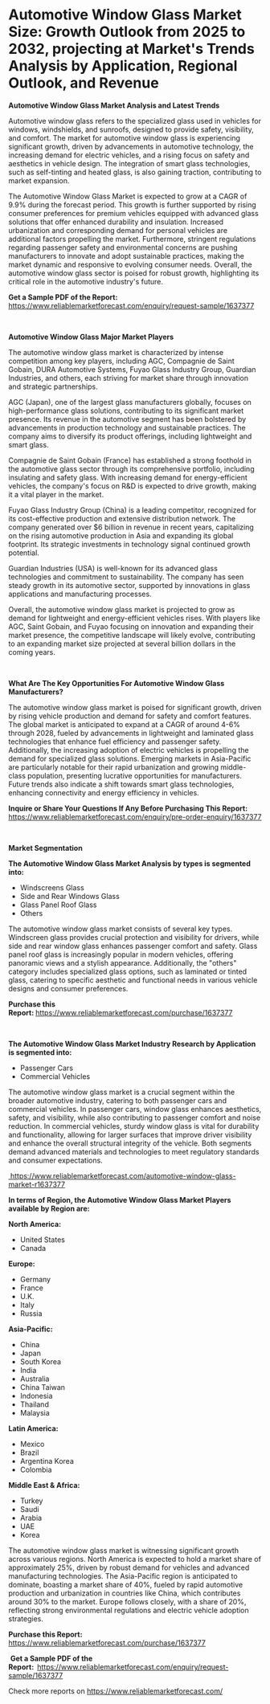 <p><h1>Automotive Window Glass Market Size: Growth Outlook from 2025 to 2032, projecting at Market's Trends Analysis by Application, Regional Outlook, and Revenue</h1></p><p><strong>Automotive Window Glass Market Analysis and Latest Trends</strong></p>
<p><p>Automotive window glass refers to the specialized glass used in vehicles for windows, windshields, and sunroofs, designed to provide safety, visibility, and comfort. The market for automotive window glass is experiencing significant growth, driven by advancements in automotive technology, the increasing demand for electric vehicles, and a rising focus on safety and aesthetics in vehicle design. The integration of smart glass technologies, such as self-tinting and heated glass, is also gaining traction, contributing to market expansion.</p><p>The Automotive Window Glass Market is expected to grow at a CAGR of 9.9% during the forecast period. This growth is further supported by rising consumer preferences for premium vehicles equipped with advanced glass solutions that offer enhanced durability and insulation. Increased urbanization and corresponding demand for personal vehicles are additional factors propelling the market. Furthermore, stringent regulations regarding passenger safety and environmental concerns are pushing manufacturers to innovate and adopt sustainable practices, making the market dynamic and responsive to evolving consumer needs. Overall, the automotive window glass sector is poised for robust growth, highlighting its critical role in the automotive industry's future.</p></p>
<p><strong>Get a Sample PDF of the Report:&nbsp;</strong> <a href="https://www.reliablemarketforecast.com/enquiry/request-sample/1637377?utm_campaign=2516&utm_medium=2&utm_source=Github&utm_content=ia&utm_term=30032025&utm_id=automotive-window-glass">https://www.reliablemarketforecast.com/enquiry/request-sample/1637377</a></p>
<p>&nbsp;</p>
<p><strong>Automotive Window Glass Major Market Players</strong></p>
<p><p>The automotive window glass market is characterized by intense competition among key players, including AGC, Compagnie de Saint Gobain, DURA Automotive Systems, Fuyao Glass Industry Group, Guardian Industries, and others, each striving for market share through innovation and strategic partnerships.</p><p>AGC (Japan), one of the largest glass manufacturers globally, focuses on high-performance glass solutions, contributing to its significant market presence. Its revenue in the automotive segment has been bolstered by advancements in production technology and sustainable practices. The company aims to diversify its product offerings, including lightweight and smart glass.</p><p>Compagnie de Saint Gobain (France) has established a strong foothold in the automotive glass sector through its comprehensive portfolio, including insulating and safety glass. With increasing demand for energy-efficient vehicles, the company's focus on R&D is expected to drive growth, making it a vital player in the market.</p><p>Fuyao Glass Industry Group (China) is a leading competitor, recognized for its cost-effective production and extensive distribution network. The company generated over $6 billion in revenue in recent years, capitalizing on the rising automotive production in Asia and expanding its global footprint. Its strategic investments in technology signal continued growth potential.</p><p>Guardian Industries (USA) is well-known for its advanced glass technologies and commitment to sustainability. The company has seen steady growth in its automotive sector, supported by innovations in glass applications and manufacturing processes.</p><p>Overall, the automotive window glass market is projected to grow as demand for lightweight and energy-efficient vehicles rises. With players like AGC, Saint Gobain, and Fuyao focusing on innovation and expanding their market presence, the competitive landscape will likely evolve, contributing to an expanding market size projected at several billion dollars in the coming years.</p></p>
<p>&nbsp;</p>
<p><strong>What Are The Key Opportunities For Automotive Window Glass Manufacturers?</strong></p>
<p><p>The automotive window glass market is poised for significant growth, driven by rising vehicle production and demand for safety and comfort features. The global market is anticipated to expand at a CAGR of around 4-6% through 2028, fueled by advancements in lightweight and laminated glass technologies that enhance fuel efficiency and passenger safety. Additionally, the increasing adoption of electric vehicles is propelling the demand for specialized glass solutions. Emerging markets in Asia-Pacific are particularly notable for their rapid urbanization and growing middle-class population, presenting lucrative opportunities for manufacturers. Future trends also indicate a shift towards smart glass technologies, enhancing connectivity and energy efficiency in vehicles.</p></p>
<p><strong>Inquire or Share Your Questions If Any Before Purchasing This Report:</strong> <a href="https://www.reliablemarketforecast.com/enquiry/pre-order-enquiry/1637377?utm_campaign=2516&utm_medium=2&utm_source=Github&utm_content=ia&utm_term=30032025&utm_id=automotive-window-glass">https://www.reliablemarketforecast.com/enquiry/pre-order-enquiry/1637377</a></p>
<p>&nbsp;</p>
<p><strong>Market Segmentation</strong></p>
<p><strong>The Automotive Window Glass Market Analysis by types is segmented into:</strong></p>
<p><ul><li>Windscreens Glass</li><li>Side and Rear Windows Glass</li><li>Glass Panel Roof Glass</li><li>Others</li></ul></p>
<p><p>The automotive window glass market consists of several key types. Windscreen glass provides crucial protection and visibility for drivers, while side and rear window glass enhances passenger comfort and safety. Glass panel roof glass is increasingly popular in modern vehicles, offering panoramic views and a stylish appearance. Additionally, the "others" category includes specialized glass options, such as laminated or tinted glass, catering to specific aesthetic and functional needs in various vehicle designs and consumer preferences.</p></p>
<p><strong>Purchase this Report:&nbsp;</strong><a href="https://www.reliablemarketforecast.com/purchase/1637377?utm_campaign=2516&utm_medium=2&utm_source=Github&utm_content=ia&utm_term=30032025&utm_id=automotive-window-glass">https://www.reliablemarketforecast.com/purchase/1637377</a></p>
<p>&nbsp;</p>
<p><strong>The Automotive Window Glass Market Industry Research by Application is segmented into:</strong></p>
<p><ul><li>Passenger Cars</li><li>Commercial Vehicles</li></ul></p>
<p><p>The automotive window glass market is a crucial segment within the broader automotive industry, catering to both passenger cars and commercial vehicles. In passenger cars, window glass enhances aesthetics, safety, and visibility, while also contributing to passenger comfort and noise reduction. In commercial vehicles, sturdy window glass is vital for durability and functionality, allowing for larger surfaces that improve driver visibility and enhance the overall structural integrity of the vehicle. Both segments demand advanced materials and technologies to meet regulatory standards and consumer expectations.</p></p>
<p><a href="https://www.reliablemarketforecast.com/automotive-window-glass-market-r1637377?utm_campaign=2516&utm_medium=2&utm_source=Github&utm_content=ia&utm_term=30032025&utm_id=automotive-window-glass">&nbsp;https://www.reliablemarketforecast.com/automotive-window-glass-market-r1637377</a></p>
<p><strong>In terms of Region, the Automotive Window Glass Market Players available by Region are:</strong></p>
<p>
    <p> <strong> North America: </strong>
        <ul>
            <li>United States</li>
            <li>Canada</li>
        </ul>
        </p> 
    <p> <strong> Europe: </strong>
        <ul>
            <li>Germany</li>
            <li>France</li>
            <li>U.K.</li>
            <li>Italy</li>
            <li>Russia</li>
        </ul>
        </p> 
    <p> <strong> Asia-Pacific: </strong>
        <ul>
            <li>China</li>
            <li>Japan</li>
            <li>South Korea</li>
            <li>India</li>
            <li>Australia</li>
            <li>China Taiwan</li>
            <li>Indonesia</li>
            <li>Thailand</li>
            <li>Malaysia</li>
        </ul>
        </p> 
    <p> <strong> Latin America: </strong>
        <ul>
            <li>Mexico</li>
            <li>Brazil</li>
            <li>Argentina Korea</li>
            <li>Colombia</li>
        </ul>
        </p> 
    <p> <strong> Middle East & Africa: </strong>
        <ul>
            <li>Turkey</li>
            <li>Saudi</li>
            <li>Arabia</li>
            <li>UAE</li>
            <li>Korea</li>
        </ul>
    </p>
    </p>
<p><p>The automotive window glass market is witnessing significant growth across various regions. North America is expected to hold a market share of approximately 25%, driven by robust demand for vehicles and advanced manufacturing technologies. The Asia-Pacific region is anticipated to dominate, boasting a market share of 40%, fueled by rapid automotive production and urbanization in countries like China, which contributes around 30% to the market. Europe follows closely, with a share of 20%, reflecting strong environmental regulations and electric vehicle adoption strategies.</p></p>
<p><strong>Purchase this Report: </strong><a href="https://www.reliablemarketforecast.com/purchase/1637377?utm_campaign=2516&utm_medium=2&utm_source=Github&utm_content=ia&utm_term=30032025&utm_id=automotive-window-glass">https://www.reliablemarketforecast.com/purchase/1637377</a></p>
<p>&nbsp;<strong>Get a Sample PDF of the Report:&nbsp;&nbsp;</strong><a href="https://www.reliablemarketforecast.com/enquiry/request-sample/1637377?utm_campaign=2516&utm_medium=2&utm_source=Github&utm_content=ia&utm_term=30032025&utm_id=automotive-window-glass">https://www.reliablemarketforecast.com/enquiry/request-sample/1637377</a></p>
<p><strong></strong></p>
<p>Check more reports on <a href="https://www.reliablemarketforecast.com/?utm_campaign=2516&utm_medium=2&utm_source=Github&utm_content=ia&utm_term=30032025&utm_id=automotive-window-glass">https://www.reliablemarketforecast.com/</a></p>